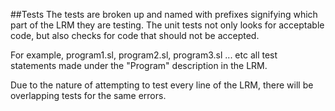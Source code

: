 ##Tests
The tests are broken up and named with prefixes signifying which part of the LRM they are testing. The unit tests not only looks for acceptable code, but also checks for code that should not be accepted.

For example, program1.sl, program2.sl, program3.sl ... etc all test statements made under the "Program" description in the LRM.

Due to the nature of attempting to test every line of the LRM, there will be overlapping tests for the same errors.
